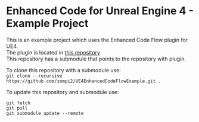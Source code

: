 # Enhanced Code for Unreal Engine 4 - Example Project
This is an example project which uses the Enhanced Code Flow plugin for UE4.  
The plugin is located in [this repository](https://github.com/zompi2/UE4EnhancedCodeFlow)  
This repository has a submodule that points to the repository with plugin.

To clone this repository with a submodule use:  
`git clone --recursive https://github.com/zompi2/UE4EnhancedCodeFlowExample.git .`

To update this repository and submodule use:
```
git fetch
git pull
git submodule update --remote
```
